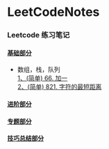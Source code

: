 # LeetCodeNotes
### Leetcode 练习笔记

#### [基础部分](https://github.com/yrylalala/LeetCodeNotes/blob/main/basic/basic.md)
  - 数组，栈，队列  
  [1、(简单) 66. 加一](https://github.com/yrylalala/LeetCodeNotes/blob/main/basic/1%E3%80%81(%E7%AE%80%E5%8D%95)%2066.%20%E5%8A%A0%E4%B8%80.md)  
  [2、(简单) 821. 字符的最短距离](https://github.com/yrylalala/LeetCodeNotes/blob/main/basic/2%E3%80%81(%E7%AE%80%E5%8D%95)%20821.%20%E5%AD%97%E7%AC%A6%E7%9A%84%E6%9C%80%E7%9F%AD%E8%B7%9D%E7%A6%BB.md)


#### [进阶部分](https://github.com/yrylalala/LeetCodeNotes/blob/main/advanced/advanced.md)

#### [专题部分](https://github.com/yrylalala/LeetCodeNotes/blob/main/topic/topic.md)


#### [技巧总结部分](https://github.com/yrylalala/LeetCodeNotes/blob/main/skills/skills.md)